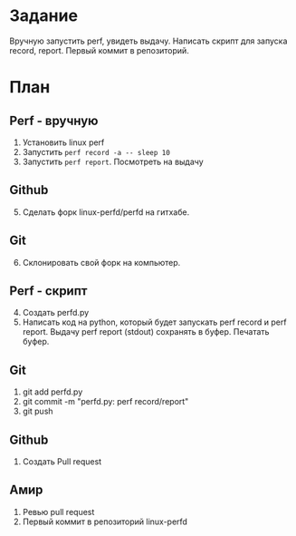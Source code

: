 # Задание
Вручную запустить perf, увидеть выдачу. Написать скрипт для запуска record,
report. Первый коммит в репозиторий.

# План
## Perf - вручную
1. Установить linux perf
2. Запустить `perf record -a -- sleep 10`
3. Запустить `perf report`. Посмотреть на выдачу
## Github
5. Сделать форк linux-perfd/perfd на гитхабе.
## Git
6. Склонировать свой форк на компьютер.
## Perf - скрипт
4. Создать perfd.py
4. Написать код на python, который будет запускать perf record и perf report.
   Выдачу perf report (stdout) сохранять в буфер.
   Печатать буфер.
## Git
1. git add perfd.py
2. git commit -m "perfd.py: perf record/report"
3. git push
## Github
1. Создать Pull request
## Амир
1. Ревью pull request
2. Первый коммит в репозиторий linux-perfd
